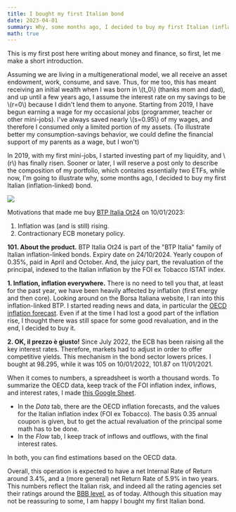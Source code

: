 ```yaml
---
title: I bought my first Italian bond
date: 2023-04-01
summary: Why, some months ago, I decided to buy my first Italian (inflation-linked) bond.
math: true
---
```


This is my first post here writing about money and finance, so first, let me make a short introduction.

Assuming we are living in a multigenerational model, we all receive an asset endowment, work, consume, and save. Thus, for me too, this has meant receiving an initial wealth when I was born in \\(t_0\\) (thanks mom and dad), and up until a few years ago, I assume the interest rate on my savings to be \\(r=0\\) because I didn't lend them to anyone. Starting from 2019, I have begun earning a wage for my occasional jobs (programmer, teacher or other mini-jobs). I've always saved nearly \\(s=0.95\\) of my wages, and therefore I consumed only a limited portion of my assets. (To illustrate better my consumption-savings behavior, we could define the financial support of my parents as a wage, but I won't)

In 2019, with my first mini-jobs, I started investing part of my liquidity, and \\(r\\) has finally risen. Sooner or later, I will reserve a post only to describe the composition of my portfolio, which contains essentially two ETFs, while now, I'm going to illustrate why, some months ago, I decided to buy my first Italian (inflation-linked) bond.

<div class="img-container">
    <img src="https://res.cloudinary.com/giospic/image/upload/f_auto,q_auto/v1683714680/images/first-bond.webp" />
</div>

Motivations that made me buy [BTP Italia Ot24](https://www.borsaitaliana.it/borsa/obbligazioni/mot/btp/scheda/IT0005217770.html?lang=en) on 10/01/2023:
1) Inflation was (and is still) rising.
2) Contractionary ECB monetary policy.

**101. About the product.** BTP Italia Ot24 is part of the "BTP Italia" family of Italian inflation-linked bonds. Expiry date on 24/10/2024. Yearly coupon of 0.35%, paid in April and October. And, the juicy part, the revaluation of the principal, indexed to the Italian inflation by the FOI ex Tobacco ISTAT index.

**1. Inflation, inflation everywhere.** There is no need to tell you that, at least for the past year, we have been heavily affected by inflation (first energy and then core). Looking around on the Borsa Italiana website, I ran into this inflation-linked BTP. I started reading news and data, in particular the [OECD inflation forecast](https://data.oecd.org/price/inflation-forecast.htm). Even if at the time I had lost a good part of the inflation rise, I thought there was still space for some good revaluation, and in the end, I decided to buy it.

**2. OK, il prezzo è giusto!** Since July 2022, the ECB has been raising all the key interest rates. Therefore, markets had to adjust in order to offer competitive yields. This mechanism in the bond sector lowers prices. I bought at 98.295, while it was 105 on 10/01/2022, 101.87 on 11/01/2021.

When it comes to numbers, a spreadsheet is worth a thousand words. To summarize the OECD data, keep track of the FOI inflation index, inflows, and interest rates, I made [this Google Sheet](https://docs.google.com/spreadsheets/d/1r-fko-9E6Htyn6WECixJwwcopICSyOPesaUeqQyMDnE/edit?usp=sharing).

- In the *Data* tab, there are the OECD inflation forecasts, and the values for the Italian inflation index (FOI ex Tobacco). The basis 0.35 annual coupon is given, but to get the actual revaluation of the principal some math has to be done.
- In the *Flow* tab, I keep track of inflows and outflows, with the final interest rates.

In both, you can find estimations based on the OECD data.

Overall, this operation is expected to have a net Internal Rate of Return around 3.4%, and a (more general) net Return Rate of 5.9% in two years. This numbers reflect the Italian risk, and indeed all the rating agencies set their ratings around the [BBB level](https://tradingeconomics.com/italy/rating), as of today. Although this situation may not be reassuring to some, I am happy I bought my first Italian bond.